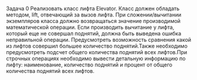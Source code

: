 Задача 0
    Реализовать класс лифта Elevator. Класс должен обладать методом, lift, отвечающий за вызов лифта. При сложении/вычитании экземпляров класса должно возвращаться значение производимой математической операции. Если производить вычитание у лифта, который еще не совершал поднятий, должна быть выведена ошибка неправильной операции. Предусмотреть возможность сравнения какой из лифтов совершил большее количество поднятий.Также необходимо предусмотреть подсчет общего количества поднятий всех лифтов.При строчных операциях необходимо вывести детальную информацию по лифту: наименование, количество поднятий и процент от общего количества поднятий всех лифтов. 

